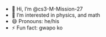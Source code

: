 - 👋 Hi, I’m @cs3-M-Mission-27
- 👀 I’m interested in physics, and math
- 😄 Pronouns: he/his
- ⚡ Fun fact: gwapo ko

<!---
cs3-M-Mission-27/cs3-M-Mission-27 is a ✨ special ✨ repository because its `README.md` (this file) appears on your GitHub profile.
You can click the Preview link to take a look at your changes.
--->
